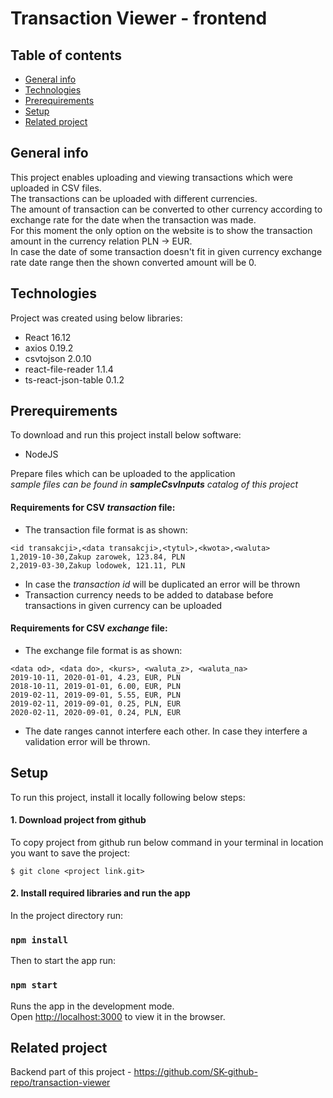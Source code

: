 # Transaction Viewer - frontend

## Table of contents
* [General info](#general-info)
* [Technologies](#technologies)
* [Prerequirements](#prerequirements)
* [Setup](#setup)
* [Related project](#related-project)

## General info
This project enables uploading and viewing transactions which were uploaded in CSV files.  
The transactions can be uploaded with different currencies.   
The amount of transaction can be converted to other currency according to exchange rate for the date when the transaction was made.  
For this moment the only option on the website is to show the transaction amount in the currency relation PLN -> EUR.  
In case the date of some transaction doesn't fit in given currency exchange rate date range then the shown converted amount will be 0.  

## Technologies
Project was created using below libraries:
* React 16.12
* axios 0.19.2
* csvtojson 2.0.10
* react-file-reader 1.1.4
* ts-react-json-table 0.1.2

## Prerequirements
To download and run this project install below software:
* NodeJS

Prepare files which can be uploaded to the application   
*sample files can be found in **sampleCsvInputs** catalog of this project*

#### Requirements for CSV *transaction* file:  
- The transaction file format is as shown:
```csv
<id transakcji>,<data transakcji>,<tytul>,<kwota>,<waluta>
1,2019-10-30,Zakup zarowek, 123.84, PLN
2,2019-03-30,Zakup lodowek, 121.11, PLN
```
- In case the *transaction id* will be duplicated an error will be thrown
- Transaction currency needs to be added to database before transactions in given currency can be uploaded

#### Requirements for CSV *exchange* file:  
- The exchange file format is as shown:
```csv
<data od>, <data do>, <kurs>, <waluta_z>, <waluta_na>
2019-10-11, 2020-01-01, 4.23, EUR, PLN
2018-10-11, 2019-01-01, 6.00, EUR, PLN
2019-02-11, 2019-09-01, 5.55, EUR, PLN
2019-02-11, 2019-09-01, 0.25, PLN, EUR
2020-02-11, 2020-09-01, 0.24, PLN, EUR
```
- The date ranges cannot interfere each other. In case they interfere a validation error will be thrown.

## Setup
To run this project, install it locally following below steps: 

#### 1. Download project from github
To copy project from github run below command in your terminal in location you want to save the project:

```
$ git clone <project link.git>
```

#### 2. Install required libraries and run the app
In the project directory run:

### `npm install`

Then to start the app run:

### `npm start`

Runs the app in the development mode.<br />
Open [http://localhost:3000](http://localhost:3000) to view it in the browser.

## Related project
Backend part of this project - https://github.com/SK-github-repo/transaction-viewer
